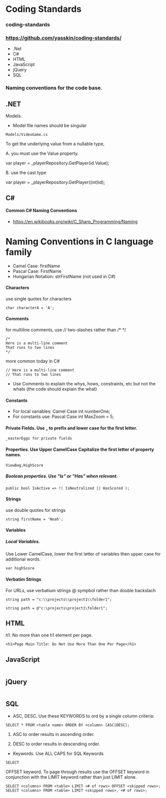 # Coding Standards
### coding-standards
### https://github.com/yasskin/coding-standards/

* .Net
* C#
* HTML
* JavaScript
* jQuery
* SQL

### Naming conventions for the code base.
 
## .NET

Models.

* Model file names should be singular
```
Models/VideoGame.cs
```

To get the underlying value from a nullable type, 

A. you must use the Value property.

var player = _playerRepository.GetPlayer(id.Value);

B. use the cast type 

var player = _playerRepository.GetPlayer((int)id);

## C#

#### Common C# Naming Conventions
* https://en.wikibooks.org/wiki/C_Sharp_Programming/Naming

# Naming Conventions in C language family
* Camel Case: firstName
* Pascal Case: FirstName 
* Hungarian Notation: strFirstName (not used in C#)

#### Characters

use single quotes for characters
```
char characterA = 'A';
```
#### Comments
for multiline comments, use // two-slashes rather than /* */
```
/*
Here is a multi-line comment
That runs to two lines
*/
```

more common today in C#
```
// Here is a multi-line comment
// That runs to two lines
```
* Use Comments to explain the whys, hows, constraints, etc but not the whats (the code should explain the what)

#### Constants

* For local variables: Camel Case int numberOne;
* For constants use: Pascal Case int MaxZoom = 5;

#### Private Fields. Use _ to prefix and lower case for the first letter.

```
_easterEggs for private fields 
```

#### Properties. Use Upper CamelCase Capitalize the first letter of property names.
```
ViewBag.HighScore
```

##### Boolean properties. Use "Is" or "Has" when relevant.
```
public bool IsActive => !( IsNeutralized || HasScored );
```

#### Strings

use double quotes for strings
```
string firstName = 'Noah';
```

#### Variables

##### Local Variables. 
Use Lower CamelCase, lower the first letter of variables then upper case for additional words.  
```
var highScore
```

#### Verbatim Strings 
For URLs, use verbatium strings @ sympbol rather than double backslach

```
string path = "c:\\projects\\project1\\folder1";

string path = @"c:\projects\project1\folder1";
```

## HTML

h1. No more than one h1 element per page.
```
<h1>Page Main Title: Do Not Use More Than One Per Page</h1>
```
## JavaScript

```

```

## jQuery

```

```
## SQL

* ASC, DESC. Use these KEYWORDS to ord by a single column criteria:
```
SELECT * FROM <table name> ORDER BY <column> [ASC|DESC];
```
1. ASC to order results in ascending order.

2. DESC to order results in descending order.

* Keywords. Use ALL CAPS for SQL Keywords
```
SELECT
```
OFFSET keyword. To page through results use the OFFSET keyword in conjunction with the LIMIT keyword rather than just LIMIT alone.
```
SELECT <columns> FROM <table> LIMIT <# of rows> OFFSET <skipped rows>;
SELECT <columns> FROM <table> LIMIT <skipped rows>, <# of rows>; 
```

